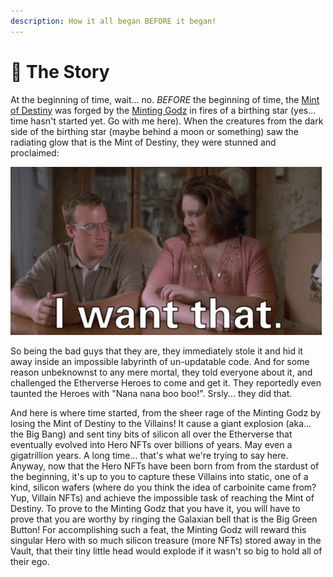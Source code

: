 ```yaml
---
description: How it all began BEFORE it began!
---
```


# 📘 The Story

At the beginning of time, wait... no. _BEFORE_ the beginning of time, the [Mint of Destiny](../gameplay/the-mint-of-destiny.md) was forged by the [Minting Godz](minting-godz.md) in fires of a birthing star (yes... time hasn't started yet. Go with me here). When the creatures from the dark side of the birthing star (maybe behind a moon or something) saw the radiating glow that is the Mint of Destiny, they were stunned and proclaimed:

![](../.gitbook/assets/napoleon-dynamite.gif)

So being the bad guys that they are, they immediately stole it and hid it away inside an impossible labyrinth of un-updatable code. And for some reason unbeknownst to any mere mortal, they told everyone about it, and challenged the Etherverse Heroes to come and get it. They reportedly even taunted the Heroes with "Nana nana boo boo!". Srsly... they did that.

And here is where time started, from the sheer rage of the Minting Godz by losing the Mint of Destiny to the Villains! It cause a giant explosion (aka... the Big Bang) and sent tiny bits of silicon all over the Etherverse that eventually evolved into Hero NFTs over billions of years. May even a gigatrillion years. A long time... that's what we're trying to say here. Anyway, now that the Hero NFTs have been born from from the stardust of the beginning, it's up to you to capture these Villains into static, one of a kind, silicon wafers (where do you think the idea of carboinite came from? Yup, Villain NFTs) and achieve the impossible task of reaching the Mint of Destiny. To prove to the Minting Godz that you have it, you will have to prove that you are worthy by ringing the Galaxian bell that is the Big Green Button! For accomplishing such a feat, the Minting Godz will reward this singular Hero with so much silicon treasure (more NFTs) stored away in the Vault, that their tiny little head would explode if it wasn't so big to hold all of their ego.
